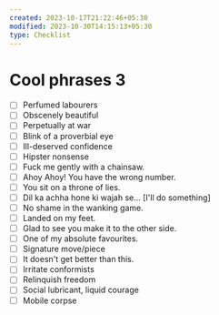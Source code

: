 ```yaml
---
created: 2023-10-17T21:22:46+05:30
modified: 2023-10-30T14:15:13+05:30
type: Checklist
---
```


# Cool phrases 3

- [ ] Perfumed labourers
- [ ] Obscenely beautiful
- [ ] Perpetually at war
- [ ] Blink of a proverbial eye
- [ ] Ill-deserved confidence
- [ ] Hipster nonsense
- [ ] Fuck me gently with a chainsaw.
- [ ] Ahoy Ahoy! You have the wrong number.
- [ ] You sit on a throne of lies.
- [ ] Dil ka achha hone ki wajah se... [I'll do something]
- [ ] No shame in the wanking game.
- [ ] Landed on my feet.
- [ ] Glad to see you make it to the other side.
- [ ] One of my absolute favourites.
- [ ] Signature move/piece
- [ ] It doesn't get better than this.
- [ ] Irritate conformists
- [ ] Relinquish freedom
- [ ] Social lubricant, liquid courage
- [ ] Mobile corpse
